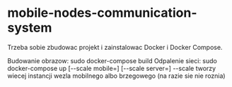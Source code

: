 # mobile-nodes-communication-system

Trzeba sobie zbudowac projekt i zainstalowac Docker i Docker Compose.

Budowanie obrazow: sudo docker-compose build
Odpalenie sieci: sudo docker-compose up [--scale mobile=<int>] [--scale server=<int>]
--scale tworzy wiecej instancji wezla mobilnego albo brzegowego (na razie sie nie roznia)